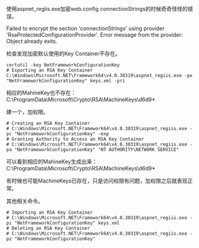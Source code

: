 使用aspnet_regiis.exe加密web.config connectionStrings的时候奇奇怪怪的错误。

Failed to encrypt the section 'connectionStrings' using provider 'RsaProtectedConfigurationProvider'. Error message from the provider: Object already exits.

检查发现加密默认使用的Key Container不存在。
```
certutil -key NetFrameworkConfigurationKey
# Exporting an RSA Key Container
C:\Windows\Microsoft.NET\Framework64\v4.0.30319\aspnet_regiis.exe -px "NetFrameworkConfigurationKey" keys.xml -pri
```
相应的MahineKey也不存在：C:\ProgramData\Microsoft\Crypto\RSA\MachineKeys\d6d9*

建一个，加权限。
```
# Creating an RSA Key Container
# C:\Windows\Microsoft.NET\Framework64\v4.0.30319\aspnet_regiis.exe -pc "NetFrameworkConfigurationKey" -exp
# Granting Authority to Access an RSA Key Container
# C:\Windows\Microsoft.NET\Framework64\v4.0.30319\aspnet_regiis.exe -pa "NetFrameworkConfigurationKey" "NT AUTHORITY\NETWORK SERVICE"
```

可以看到相应的MahineKey生成出来：C:\ProgramData\Microsoft\Crypto\RSA\MachineKeys\d6d9*

有时候也可能MachineKeys已存在，只是访问权限有问题，加权限之后就表现正常。

其他相关命令。
```
# Importing an RSA Key Container
# C:\Windows\Microsoft.NET\Framework64\v4.0.30319\aspnet_regiis.exe -pi "NetFrameworkConfigurationKey" keys.xml
# Deleting an RSA Key Container
# C:\Windows\Microsoft.NET\Framework64\v4.0.30319\aspnet_regiis.exe -pz "NetFrameworkConfigurationKey"
```
